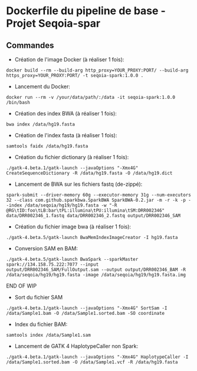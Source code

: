 # Dockerfile du pipeline de base - Projet Seqoia-spar

## Commandes

- Création de l'image Docker (à réaliser 1 fois): 

```
docker build --rm --build-arg http_proxy=YOUR_PROXY:PORT/ --build-arg https_proxy=YOUR_PROXY:PORT/ -t seqoia-spark:1.0.0 .
```

- Lancement du Docker:

```
docker run --rm -v /your/data/path/:/data -it seqoia-spark:1.0.0 /bin/bash
```

- Création des index BWA (à réaliser 1 fois):

```
bwa index /data/hg19.fasta
```

- Création de l'index fasta (à réaliser 1 fois):

```
samtools faidx /data/hg19.fasta
```

- Création du fichier dictionary (à réaliser 1 fois):

```
./gatk-4.beta.1/gatk-launch --javaOptions "-Xmx4G" CreateSequenceDictionary -R /data/hg19.fasta -O /data/hg19.dict
```

- Lancement de BWA sur les fichiers fastq (de-zippé): 

```
spark-submit --driver-memory 60g --executor-memory 31g --num-executors 32 --class com.github.sparkbwa.SparkBWA SparkBWA-0.2.jar -m -r -k -p --index /data/seqoia/hg19/hg19.fasta -w "-R @RG\tID:foo\tLB:bar\tPL:illumina\tPU:illumina\tSM:DRR002346" data/DRR002346_1.fastq data/DRR002346_2.fastq output/DRR002346_SAM
```

- Création du fichier image bwa (à réaliser 1 fois):

```
./gatk-4.beta.5/gatk-launch BwaMemIndexImageCreator -I hg19.fasta
```

- Conversion SAM en BAM:

```
./gatk-4.beta.5/gatk-launch BwaSpark --sparkMaster spark://134.158.75.222:7077 --input output/DRR002346_SAM/FullOutput.sam --output output/DRR002346_BAM -R /data/seqoia/hg19/hg19.fasta -image /data/seqoia/hg19/hg19.fasta.img
```

END OF WIP

- Sort du fichier SAM

```
./gatk-4.beta.1/gatk-launch --javaOptions "-Xmx4G" SortSam -I /data/Sample1.bam -O /data/Sample1.sorted.bam -SO coordinate
```

- Index du fichier BAM:

```
samtools index /data/Sample1.sam
```

- Lancement de GATK 4 HaplotypeCaller non Spark:

```
./gatk-4.beta.1/gatk-launch --javaOptions "-Xmx4G" HaplotypeCaller -I /data/Sample1.sorted.bam -O /data/Sample1.vcf -R /data/hg19.fasta
```

